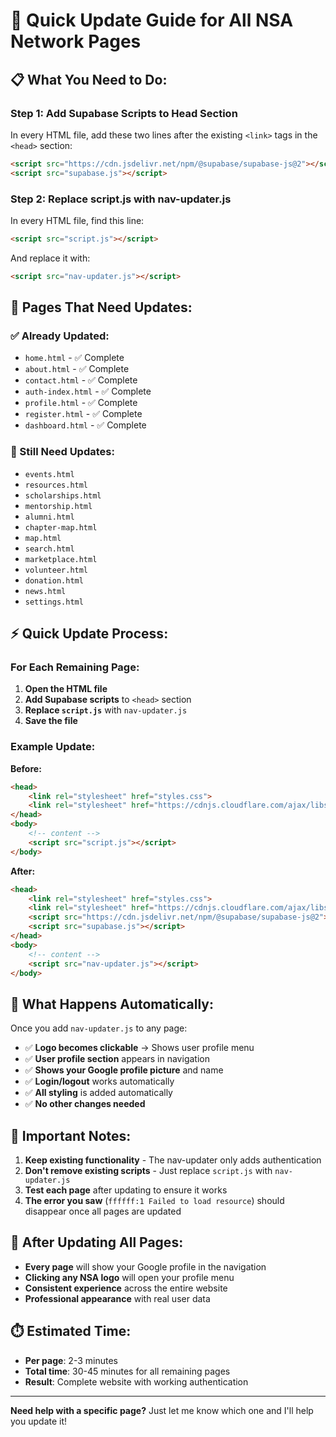# 🚀 Quick Update Guide for All NSA Network Pages

## 📋 **What You Need to Do:**

### **Step 1: Add Supabase Scripts to Head Section**
In every HTML file, add these two lines after the existing `<link>` tags in the `<head>` section:

```html
<script src="https://cdn.jsdelivr.net/npm/@supabase/supabase-js@2"></script>
<script src="supabase.js"></script>
```

### **Step 2: Replace script.js with nav-updater.js**
In every HTML file, find this line:
```html
<script src="script.js"></script>
```

And replace it with:
```html
<script src="nav-updater.js"></script>
```

## 🔧 **Pages That Need Updates:**

### **✅ Already Updated:**
- `home.html` - ✅ Complete
- `about.html` - ✅ Complete  
- `contact.html` - ✅ Complete
- `auth-index.html` - ✅ Complete
- `profile.html` - ✅ Complete
- `register.html` - ✅ Complete
- `dashboard.html` - ✅ Complete

### **🔄 Still Need Updates:**
- `events.html`
- `resources.html`
- `scholarships.html`
- `mentorship.html`
- `alumni.html`
- `chapter-map.html`
- `map.html`
- `search.html`
- `marketplace.html`
- `volunteer.html`
- `donation.html`
- `news.html`
- `settings.html`

## ⚡ **Quick Update Process:**

### **For Each Remaining Page:**

1. **Open the HTML file**
2. **Add Supabase scripts** to `<head>` section
3. **Replace `script.js`** with `nav-updater.js`
4. **Save the file**

### **Example Update:**

**Before:**
```html
<head>
    <link rel="stylesheet" href="styles.css">
    <link rel="stylesheet" href="https://cdnjs.cloudflare.com/ajax/libs/font-awesome/6.0.0/css/all.min.css">
</head>
<body>
    <!-- content -->
    <script src="script.js"></script>
</body>
```

**After:**
```html
<head>
    <link rel="stylesheet" href="styles.css">
    <link rel="stylesheet" href="https://cdnjs.cloudflare.com/ajax/libs/font-awesome/6.0.0/css/all.min.css">
    <script src="https://cdn.jsdelivr.net/npm/@supabase/supabase-js@2"></script>
    <script src="supabase.js"></script>
</head>
<body>
    <!-- content -->
    <script src="nav-updater.js"></script>
</body>
```

## 🎯 **What Happens Automatically:**

Once you add `nav-updater.js` to any page:

- ✅ **Logo becomes clickable** → Shows user profile menu
- ✅ **User profile section** appears in navigation
- ✅ **Shows your Google profile picture** and name
- ✅ **Login/logout** works automatically
- ✅ **All styling** is added automatically
- ✅ **No other changes needed**

## 🚨 **Important Notes:**

1. **Keep existing functionality** - The nav-updater only adds authentication
2. **Don't remove existing scripts** - Just replace `script.js` with `nav-updater.js`
3. **Test each page** after updating to ensure it works
4. **The error you saw** (`ffffff:1 Failed to load resource`) should disappear once all pages are updated

## 🎉 **After Updating All Pages:**

- **Every page** will show your Google profile in the navigation
- **Clicking any NSA logo** will open your profile menu
- **Consistent experience** across the entire website
- **Professional appearance** with real user data

## ⏱️ **Estimated Time:**

- **Per page**: 2-3 minutes
- **Total time**: 30-45 minutes for all remaining pages
- **Result**: Complete website with working authentication

---

**Need help with a specific page?** Just let me know which one and I'll help you update it!
